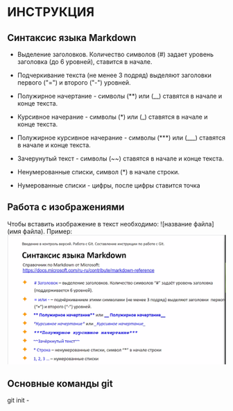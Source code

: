 # ИНСТРУКЦИЯ

## Синтаксис языка Markdown

* Выделение заголовков. Количество символов (#)  задает уровень заголовка (до 6 уровней), ставится в начале.

* Подчеркивание текста (не менее 3 подряд) выделяют заголовки первого ("=") и второго ("-") уровней.

* Полужирное начертание - символы (**) или (__) ставятся в начале и конце текста.

* Курсивное начерание - символы (*) или (_) ставятся в начале и конце текста.

* Полужирное курсивное начерание - символы (***) или (___) ставятся в начале и конце текста.

* Зачерунутый текст - символы (~~) ставятся в начале и конце текста.

* Ненумерованные списки, символ (*) в начале строки.

* Нумерованные списки - цифры, после цифры ставится точка

## Работа с изображениями

Чтобы вставить изображение в текст необходимо: 
![название файла](имя файла). Пример: ![Синтаксис языка Markdown](%D0%A1%D0%B8%D0%BD%D1%82%D0%B0%D0%BA%D1%81%D0%B8%D1%81.png)

## Основные команды git

git init - 
